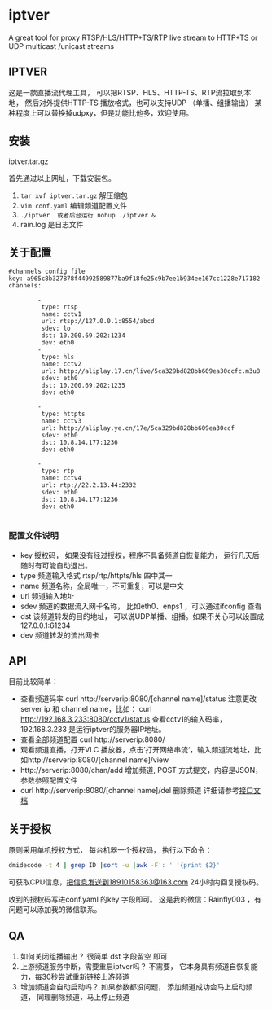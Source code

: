 # iptver 
A great tool for proxy RTSP/HLS/HTTP+TS/RTP live stream to HTTP+TS  or UDP  multicast /unicast streams
## IPTVER
这是一款直播流代理工具， 可以把RTSP、HLS、HTTP-TS、RTP流拉取到本地， 然后对外提供HTTP-TS 播放格式，也可以支持UDP （单播、组播输出）
某种程度上可以替换掉udpxy，但是功能比他多，欢迎使用。
## 安装

iptver.tar.gz


首先通过以上网址，下载安装包。
1.  `tar xvf iptver.tar.gz` 解压缩包
2.  `vim conf.yaml`  编辑频道配置文件
3. `./iptver  或者后台运行 nohup ./iptver &` 
4. rain.log 是日志文件

## 关于配置

```
#channels config file
key: a965c8b327878f44992589877ba9f18fe25c9b7ee1b934ee167cc1228e717182
channels:

        - 
         type: rtsp
         name: cctv1
         url: rtsp://127.0.0.1:8554/abcd
         sdev: lo
         dst: 10.200.69.202:1234
         dev: eth0
        - 
         type: hls
         name: cctv2
         url: http://aliplay.17.cn/live/5ca329bd828bb609ea30ccfc.m3u8
         sdev: eth0
         dst: 10.200.69.202:1235
         dev: eth0

        - 
         type: httpts
         name: cctv3
         url: http://aliplay.ye.cn/17e/5ca329bd828bb609ea30ccf
         sdev: eth0
         dst: 10.8.14.177:1236
         dev: eth0

        - 
         type: rtp
         name: cctv4
         url: rtp://22.2.13.44:2332
         sdev: eth0
         dst: 10.8.14.177:1236
         dev: eth0


```

 ### 配置文件说明
 - key 授权码， 如果没有经过授权，程序不具备频道自恢复能力， 运行几天后随时有可能自动退出。 
 - type 频道输入格式 rtsp/rtp/httpts/hls 四中其一
 - name 频道名称，全局唯一，不可重复，可以是中文
 - url 频道输入地址
 - sdev 频道的数据流入网卡名称， 比如eth0、enps1 ，可以通过ifconfig 查看
 - dst 该频道转发的目的地址， 可以说UDP单播、组播。如果不关心可以设置成127.0.0.1:61234
 - dev 频道转发的流出网卡
 
## API
目前比较简单：
 - 查看频道码率 curl http://serverip:8080/[channel name]/status
   注意更改server ip 和 channel name，比如：
 curl http://192.168.3.233:8080/cctv1/status 
 查看cctv1的输入码率，192.168.3.233 是运行iptver的服务器IP地址。
 - 查看全部频道配置 curl  http://serverip:8080/
 - 观看频道直播，打开VLC 播放器，点击’打开网络串流‘，输入频道流地址，比如http://serverip:8080/[channel name]/view 
 - http://serverip:8080/chan/add 增加频道, POST 方式提交，内容是JSON，参数参照配置文件
 - curl http://serverip:8080/[channel name]/del 删除频道
 详细请参考[接口文档](https://github.com/rainfly123/rainfly123.github.io/blob/master/api.txt)
 
## 关于授权
 原则采用单机授权方式， 每台机器一个授权码，
执行以下命令：
```bash
dmidecode -t 4 | grep ID |sort -u |awk -F': ' '{print $2}'
```
可获取CPU信息，把信息发送到18910158363@163.com  24小时内回复授权码。

收到的授权码写进conf.yaml 的key 字段即可。
这是我的微信：Rainfly003 ，有问题可以添加我的微信联系。 



## QA
1. 如何关闭组播输出？
   很简单 dst 字段留空 即可
2. 上游频道服务中断，需要重启iptver吗？
    不需要， 它本身具有频道自恢复能力，每30秒尝试重新链接上游频道
3. 增加频道会自动启动吗？
   如果参数都没问题， 添加频道成功会马上启动频道， 同理删除频道，马上停止频道
